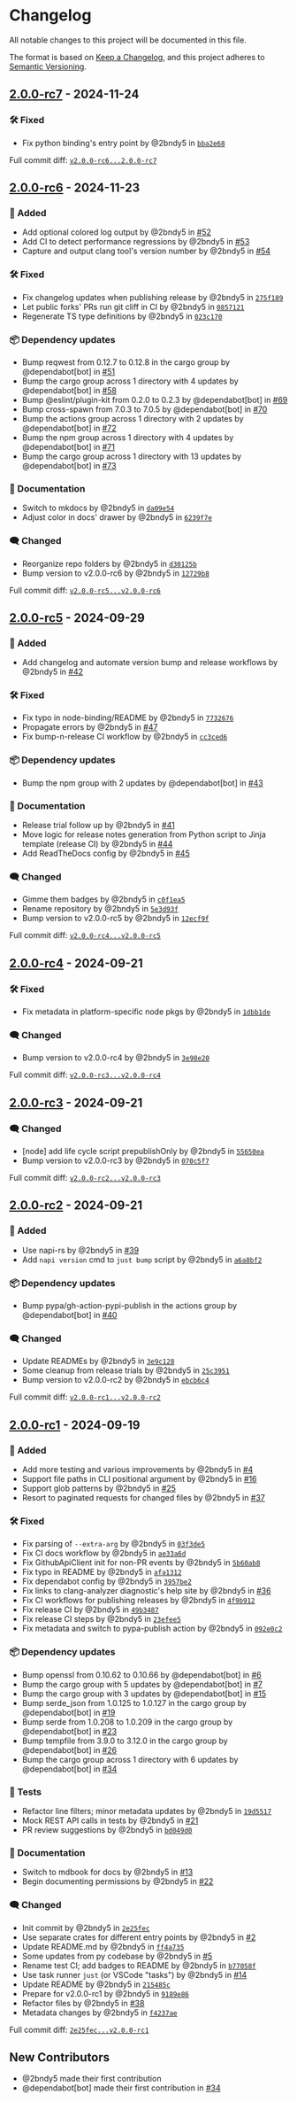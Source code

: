 # Changelog

All notable changes to this project will be documented in this file.

The format is based on [Keep a Changelog](https://keepachangelog.com/en/1.0.0/),
and this project adheres to [Semantic Versioning](https://semver.org/spec/v2.0.0.html).
<!-- markdownlint-disable MD024 -->

## [2.0.0-rc7] - 2024-11-24

### <!-- 4 --> 🛠️ Fixed

- Fix python binding's entry point by @2bndy5 in [`bba2e68`](https://github.com/cpp-linter/cpp-linter-rs/commit/bba2e68f43fa2ee652cc67a18ea2cd1cfbfe537a)

[2.0.0-rc7]: https://github.com/cpp-linter/cpp-linter-rs/compare/v2.0.0-rc6...2.0.0-rc7

Full commit diff: [`v2.0.0-rc6...2.0.0-rc7`][2.0.0-rc7]

## [2.0.0-rc6] - 2024-11-23

### <!-- 1 --> 🚀 Added

- Add optional colored log output by @2bndy5 in [#52](https://github.com/cpp-linter/cpp-linter-rs/pull/52)
- Add CI to detect performance regressions by @2bndy5 in [#53](https://github.com/cpp-linter/cpp-linter-rs/pull/53)
- Capture and output clang tool's version number by @2bndy5 in [#54](https://github.com/cpp-linter/cpp-linter-rs/pull/54)

### <!-- 4 --> 🛠️ Fixed

- Fix changelog updates when publishing release by @2bndy5 in [`275f189`](https://github.com/cpp-linter/cpp-linter-rs/commit/275f1895ca6e5e8070a94eed024955d0b9e6f0a3)
- Let public forks' PRs run git cliff in CI by @2bndy5 in [`0857121`](https://github.com/cpp-linter/cpp-linter-rs/commit/0857121826e2ae8ebdd896ba6033eb495b614613)
- Regenerate TS type definitions by @2bndy5 in [`023c170`](https://github.com/cpp-linter/cpp-linter-rs/commit/023c1705a078b9a7542022deefa228a567d68b67)

### <!-- 6 --> 📦 Dependency updates

- Bump reqwest from 0.12.7 to 0.12.8 in the cargo group by @dependabot[bot] in [#51](https://github.com/cpp-linter/cpp-linter-rs/pull/51)
- Bump the cargo group across 1 directory with 4 updates by @dependabot[bot] in [#58](https://github.com/cpp-linter/cpp-linter-rs/pull/58)
- Bump @eslint/plugin-kit from 0.2.0 to 0.2.3 by @dependabot[bot] in [#69](https://github.com/cpp-linter/cpp-linter-rs/pull/69)
- Bump cross-spawn from 7.0.3 to 7.0.5 by @dependabot[bot] in [#70](https://github.com/cpp-linter/cpp-linter-rs/pull/70)
- Bump the actions group across 1 directory with 2 updates by @dependabot[bot] in [#72](https://github.com/cpp-linter/cpp-linter-rs/pull/72)
- Bump the npm group across 1 directory with 4 updates by @dependabot[bot] in [#71](https://github.com/cpp-linter/cpp-linter-rs/pull/71)
- Bump the cargo group across 1 directory with 13 updates by @dependabot[bot] in [#73](https://github.com/cpp-linter/cpp-linter-rs/pull/73)

### <!-- 8 --> 📝 Documentation

- Switch to mkdocs by @2bndy5 in [`da09e54`](https://github.com/cpp-linter/cpp-linter-rs/commit/da09e542488ace2c11b60d83963912ef57b4d754)
- Adjust color in docs' drawer by @2bndy5 in [`6239f7e`](https://github.com/cpp-linter/cpp-linter-rs/commit/6239f7ef85395000a905b456b440e80ecdb18c29)

### <!-- 9 --> 🗨️ Changed

- Reorganize repo folders by @2bndy5 in [`d30125b`](https://github.com/cpp-linter/cpp-linter-rs/commit/d30125bbe9015d7ea070a3b8c20fcc9acc56dbc0)
- Bump version to v2.0.0-rc6 by @2bndy5 in [`12729b8`](https://github.com/cpp-linter/cpp-linter-rs/commit/12729b86ec9047f550c842c7cbbd412a232b8470)

[2.0.0-rc6]: https://github.com/cpp-linter/cpp-linter-rs/compare/v2.0.0-rc5...v2.0.0-rc6

Full commit diff: [`v2.0.0-rc5...v2.0.0-rc6`][2.0.0-rc6]

## [2.0.0-rc5] - 2024-09-29

### <!-- 1 --> 🚀 Added

- Add changelog and automate version bump and release workflows by @2bndy5 in [#42](https://github.com/cpp-linter/cpp-linter-rs/pull/42)

### <!-- 4 --> 🛠️ Fixed

- Fix typo in node-binding/README by @2bndy5 in [`7732676`](https://github.com/cpp-linter/cpp-linter-rs/commit/7732676e03941a37a4fb5b474d319c640689985a)
- Propagate errors by @2bndy5 in [#47](https://github.com/cpp-linter/cpp-linter-rs/pull/47)
- Fix bump-n-release CI workflow by @2bndy5 in [`cc3ced6`](https://github.com/cpp-linter/cpp-linter-rs/commit/cc3ced643d4b08c542c49f62b15dfb28b4ff36b1)

### <!-- 6 --> 📦 Dependency updates

- Bump the npm group with 2 updates by @dependabot[bot] in [#43](https://github.com/cpp-linter/cpp-linter-rs/pull/43)

### <!-- 8 --> 📝 Documentation

- Release trial follow up by @2bndy5 in [#41](https://github.com/cpp-linter/cpp-linter-rs/pull/41)
- Move logic for release notes generation from Python script to Jinja template (release CI) by @2bndy5 in [#44](https://github.com/cpp-linter/cpp-linter-rs/pull/44)
- Add ReadTheDocs config by @2bndy5 in [#45](https://github.com/cpp-linter/cpp-linter-rs/pull/45)

### <!-- 9 --> 🗨️ Changed

- Gimme them badges by @2bndy5 in [`c0f1ea5`](https://github.com/cpp-linter/cpp-linter-rs/commit/c0f1ea516ee6efdf1137884cbc2e99e4ce1d4a11)
- Rename repository by @2bndy5 in [`5e3d93f`](https://github.com/cpp-linter/cpp-linter-rs/commit/5e3d93f53e98bbfed56057d2f3984f65c7835550)
- Bump version to v2.0.0-rc5 by @2bndy5 in [`12ecf9f`](https://github.com/cpp-linter/cpp-linter-rs/commit/12ecf9f702fcd1735d16079567e730f0be4a9a35)

[2.0.0-rc5]: https://github.com/cpp-linter/cpp-linter-rs/compare/v2.0.0-rc4...v2.0.0-rc5

Full commit diff: [`v2.0.0-rc4...v2.0.0-rc5`][2.0.0-rc5]

## [2.0.0-rc4] - 2024-09-21

### <!-- 4 --> 🛠️ Fixed

- Fix metadata in platform-specific node pkgs by @2bndy5 in [`1dbb1de`](https://github.com/cpp-linter/cpp-linter-rs/commit/1dbb1de3abdb231646a33ac2721e6a8778ca4ece)

### <!-- 9 --> 🗨️ Changed

- Bump version to v2.0.0-rc4 by @2bndy5 in [`3e98e20`](https://github.com/cpp-linter/cpp-linter-rs/commit/3e98e20d2405b909b038ff87911dc0d5457613cc)

[2.0.0-rc4]: https://github.com/cpp-linter/cpp-linter-rs/compare/v2.0.0-rc3...v2.0.0-rc4

Full commit diff: [`v2.0.0-rc3...v2.0.0-rc4`][2.0.0-rc4]

## [2.0.0-rc3] - 2024-09-21

### <!-- 9 --> 🗨️ Changed

- [node] add life cycle script prepublishOnly by @2bndy5 in [`55650ea`](https://github.com/cpp-linter/cpp-linter-rs/commit/55650ea96aac628023acb120525d674bcf17a529)
- Bump version to v2.0.0-rc3 by @2bndy5 in [`070c5f7`](https://github.com/cpp-linter/cpp-linter-rs/commit/070c5f75f15d0190ee0204992165673c8f16c47d)

[2.0.0-rc3]: https://github.com/cpp-linter/cpp-linter-rs/compare/v2.0.0-rc2...v2.0.0-rc3

Full commit diff: [`v2.0.0-rc2...v2.0.0-rc3`][2.0.0-rc3]

## [2.0.0-rc2] - 2024-09-21

### <!-- 1 --> 🚀 Added

- Use napi-rs by @2bndy5 in [#39](https://github.com/cpp-linter/cpp-linter-rs/pull/39)
- Add `napi version` cmd to `just bump` script by @2bndy5 in [`a6a8bf2`](https://github.com/cpp-linter/cpp-linter-rs/commit/a6a8bf2f8f02c8d1a7b4047dae7bb13b537c370a)

### <!-- 6 --> 📦 Dependency updates

- Bump pypa/gh-action-pypi-publish in the actions group by @dependabot[bot] in [#40](https://github.com/cpp-linter/cpp-linter-rs/pull/40)

### <!-- 9 --> 🗨️ Changed

- Update READMEs by @2bndy5 in [`3e9c128`](https://github.com/cpp-linter/cpp-linter-rs/commit/3e9c12846c0eb96f8cdd68fc7435bd8965e7ce6a)
- Some cleanup from release trials by @2bndy5 in [`25c3951`](https://github.com/cpp-linter/cpp-linter-rs/commit/25c3951b0ecef9e078ea71932c9401ad8abc2a28)
- Bump version to v2.0.0-rc2 by @2bndy5 in [`ebcb6c4`](https://github.com/cpp-linter/cpp-linter-rs/commit/ebcb6c4941fbaa8147c768252d6d7d9adcfa3bb3)

[2.0.0-rc2]: https://github.com/cpp-linter/cpp-linter-rs/compare/v2.0.0-rc1...v2.0.0-rc2

Full commit diff: [`v2.0.0-rc1...v2.0.0-rc2`][2.0.0-rc2]

## [2.0.0-rc1] - 2024-09-19

### <!-- 1 --> 🚀 Added

- Add more testing and various improvements by @2bndy5 in [#4](https://github.com/cpp-linter/cpp-linter-rs/pull/4)
- Support file paths in CLI positional argument by @2bndy5 in [#16](https://github.com/cpp-linter/cpp-linter-rs/pull/16)
- Support glob patterns by @2bndy5 in [#25](https://github.com/cpp-linter/cpp-linter-rs/pull/25)
- Resort to paginated requests for changed files by @2bndy5 in [#37](https://github.com/cpp-linter/cpp-linter-rs/pull/37)

### <!-- 4 --> 🛠️ Fixed

- Fix parsing of `--extra-arg` by @2bndy5 in [`03f3de5`](https://github.com/cpp-linter/cpp-linter-rs/commit/03f3de5232e29446d57de00d8ac6deb2fc17d9a5)
- Fix CI docs workflow by @2bndy5 in [`ae33a6d`](https://github.com/cpp-linter/cpp-linter-rs/commit/ae33a6d81da82d8f6c1b2b438e748dd276e4f61f)
- Fix GithubApiClient init for non-PR events by @2bndy5 in [`5b60ab8`](https://github.com/cpp-linter/cpp-linter-rs/commit/5b60ab8af020f81fc986cdf86568263b5e5f8e50)
- Fix typo in README by @2bndy5 in [`afa1312`](https://github.com/cpp-linter/cpp-linter-rs/commit/afa1312af05f3920e9750dd1371fcad09643bc3f)
- Fix dependabot config by @2bndy5 in [`3957be2`](https://github.com/cpp-linter/cpp-linter-rs/commit/3957be228662faa3ab0c7241a88ac3b9d3bd09f8)
- Fix links to clang-analyzer diagnostic's help site by @2bndy5 in [#36](https://github.com/cpp-linter/cpp-linter-rs/pull/36)
- Fix CI workflows for publishing releases by @2bndy5 in [`4f9b912`](https://github.com/cpp-linter/cpp-linter-rs/commit/4f9b91234bf05fd14afc60d7c87768d7ca0d7bb0)
- Fix release CI by @2bndy5 in [`49b3487`](https://github.com/cpp-linter/cpp-linter-rs/commit/49b3487c6d0804c075c7e8863be921c8ba3fdaea)
- Fix release CI steps by @2bndy5 in [`23efee5`](https://github.com/cpp-linter/cpp-linter-rs/commit/23efee50413ae6b6d1b51d147dcdc832d213de94)
- Fix metadata and switch to pypa-publish action by @2bndy5 in [`092e0c2`](https://github.com/cpp-linter/cpp-linter-rs/commit/092e0c20cf66747b59bab4bdf60be29f7f02dcc6)

### <!-- 6 --> 📦 Dependency updates

- Bump openssl from 0.10.62 to 0.10.66 by @dependabot[bot] in [#6](https://github.com/cpp-linter/cpp-linter-rs/pull/6)
- Bump the cargo group with 5 updates by @dependabot[bot] in [#7](https://github.com/cpp-linter/cpp-linter-rs/pull/7)
- Bump the cargo group with 3 updates by @dependabot[bot] in [#15](https://github.com/cpp-linter/cpp-linter-rs/pull/15)
- Bump serde_json from 1.0.125 to 1.0.127 in the cargo group by @dependabot[bot] in [#19](https://github.com/cpp-linter/cpp-linter-rs/pull/19)
- Bump serde from 1.0.208 to 1.0.209 in the cargo group by @dependabot[bot] in [#23](https://github.com/cpp-linter/cpp-linter-rs/pull/23)
- Bump tempfile from 3.9.0 to 3.12.0 in the cargo group by @dependabot[bot] in [#26](https://github.com/cpp-linter/cpp-linter-rs/pull/26)
- Bump the cargo group across 1 directory with 6 updates by @dependabot[bot] in [#34](https://github.com/cpp-linter/cpp-linter-rs/pull/34)

### <!-- 7 -->🚦 Tests

- Refactor line filters; minor metadata updates by @2bndy5 in [`19d5517`](https://github.com/cpp-linter/cpp-linter-rs/commit/19d5517dc1c95c8269c0beb583387df6197b1ec7)
- Mock REST API calls in tests by @2bndy5 in [#21](https://github.com/cpp-linter/cpp-linter-rs/pull/21)
- PR review suggestions by @2bndy5 in [`bd049d0`](https://github.com/cpp-linter/cpp-linter-rs/commit/bd049d06c48b4dc40da958a478873ac30183ee46)

### <!-- 8 --> 📝 Documentation

- Switch to mdbook for docs by @2bndy5 in [#13](https://github.com/cpp-linter/cpp-linter-rs/pull/13)
- Begin documenting permissions by @2bndy5 in [#22](https://github.com/cpp-linter/cpp-linter-rs/pull/22)

### <!-- 9 --> 🗨️ Changed

- Init commit by @2bndy5 in [`2e25fec`](https://github.com/cpp-linter/cpp-linter-rs/commit/2e25fec0a447df24d0bcc1b80f6624040bab755e)
- Use separate crates for different entry points by @2bndy5 in [#2](https://github.com/cpp-linter/cpp-linter-rs/pull/2)
- Update README.md by @2bndy5 in [`ff4a735`](https://github.com/cpp-linter/cpp-linter-rs/commit/ff4a735ec5a74cc9a2e835e58dc76696233ad688)
- Some updates from py codebase by @2bndy5 in [#5](https://github.com/cpp-linter/cpp-linter-rs/pull/5)
- Rename test CI; add badges to README by @2bndy5 in [`b77058f`](https://github.com/cpp-linter/cpp-linter-rs/commit/b77058f166f1062abe8193ab6fc4bc671793a7c8)
- Use task runner `just` (or VSCode "tasks") by @2bndy5 in [#14](https://github.com/cpp-linter/cpp-linter-rs/pull/14)
- Update README by @2bndy5 in [`215485c`](https://github.com/cpp-linter/cpp-linter-rs/commit/215485c3f5032b7253e2d13f6726e3bfe70a16d0)
- Prepare for v2.0.0-rc1 by @2bndy5 in [`9189e86`](https://github.com/cpp-linter/cpp-linter-rs/commit/9189e86da499606439f6b65b62df5603f57d9da7)
- Refactor files by @2bndy5 in [#38](https://github.com/cpp-linter/cpp-linter-rs/pull/38)
- Metadata changes by @2bndy5 in [`f4237ae`](https://github.com/cpp-linter/cpp-linter-rs/commit/f4237ae593e468eca0e63169c9360e97bd6e1f26)

[2.0.0-rc1]: https://github.com/cpp-linter/cpp-linter-rs/compare/2e25fec0a447df24d0bcc1b80f6624040bab755e...v2.0.0-rc1

Full commit diff: [`2e25fec...v2.0.0-rc1`][2.0.0-rc1]

## New Contributors
* @2bndy5 made their first contribution
* @dependabot[bot] made their first contribution in [#34](https://github.com/cpp-linter/cpp-linter-rs/pull/34)
<!-- generated by git-cliff -->
